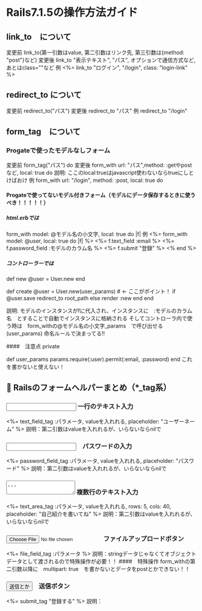 # Rails7.1.5の操作方法ガイド

## link_to　について
変更前
link_to(第一引数はvalue, 第二引数はリンク先, 第三引数は{method: "post"}など)
変更後
link_to "表示テキスト", "パス", オプションで通信方式など,　あとはclass=""など
例
<%= link_to "ログイン", "/login", class: "login-link" %>


## redirect_to について
変更前
redirect_to("パス")
変更後
redirect_to "パス"
例
redirect_to "/login"


## form_tag　について
### Progateで使ったモデルなしフォーム
変更前
form_tag("パス") do
変更後
form_with url: "パス",method: :getやpostなど, local: true do
説明: ここのlocal:trueはjavascript使わないならtrueにしとけばおけ
例
form_with url: "/login", method: :post, local: true do

#### Progateで使ってないモデル付きフォーム（モデルにデータ保存するときに使うべき！！！！！）
##### html.erbでは
form_with model: @モデル名の小文字, local: true do |f|
例
<%= form_with model: @user, local: true do |f| %>
  <%= f.text_field :email %>
  <%= f.password_field :モデルのカラム名 %>
  <%= f.submit "登録" %>
<% end %>

##### コントローラーでは
def new
  @user = User.new
end

def create
  @user = User.new(user_params)  # ← ここがポイント！
  if @user.save
    redirect_to root_path
  else
    render :new
  end
end

説明: モデルのインスタンスがfに代入され、インスタンスに　:モデルのカラム名　とすることで自動でインスタンスに格納される
そしてコントローラ内で使う時は　form_withの@モデル名の小文字_params　で呼び出せる(user_params)
命名ルールで決まってる!!

####　注意点
private

def user_params
  params.require(:user).permit(:email, :password)
end
これを書かないと使えない！


## 📝 Railsのフォームヘルパーまとめ（*_tag系）

### <input type="text" name="〇〇"> 一行のテキスト入力
<%= text_field_tag :パラメータ, valueを入れれる, placeholder: "ユーザーネーム" %>
説明：第二引数はvalueを入れれるが、いらないならnilで

### <input type="password" name="〇〇">　パスワードの入力
<%= password_field_tag :パラメータ, valueを入れれる, placeholder: "パスワード" %>
説明：第二引数はvalueを入れれるが、いらないならnilで

### <textarea name="〇〇">...</textarea> 複数行のテキスト入力
<%= text_area_tag :パラメータ, valueを入れれる, rows: 5, cols: 40, placeholder: "自己紹介を書いてね" %>
説明：第二引数はvalueを入れれるが、いらないならnilで

### <input type="file" name="〇〇"> ファイルアップロードボタン
<%= file_field_tag :パラメータ %>
説明：stringデータじゃなくてオブジェクトデータとして渡されるので特殊操作が必要！！
####　特殊操作
form_withの第二引数以降に　multipart: true　を書かないとデータをpostとかできない！！

### <input type="submit" value="送信とか">　送信ボタン
<%= submit_tag "登録する" %>
説明：



